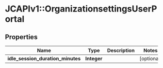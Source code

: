 # JCAPIv1::OrganizationsettingsUserPortal

## Properties
Name | Type | Description | Notes
------------ | ------------- | ------------- | -------------
**idle_session_duration_minutes** | **Integer** |  | [optional] 

